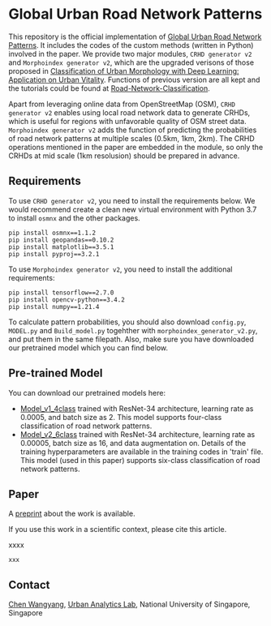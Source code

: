 # Global Urban Road Network Patterns

This repository is the official implementation of [Global Urban Road Network Patterns](#ADD#). It includes the codes of the custom methods (written in Python) involved in the paper. We provide two major modules, `CRHD generator v2` and `Morphoindex generator v2`, which are the upgraded verisons of those proposed in [Classification of Urban Morphology with Deep Learning: Application on Urban Vitality](https://arxiv.org/abs/2105.09908). Functions of previous version are all kept and the tutorials could be found at [Road-Network-Classification](https://github.com/ualsg/Road-Network-Classification). 

Apart from leveraging online data from OpenStreetMap (OSM), `CRHD generator v2` enables using local road network data to generate CRHDs, which is useful for regions with unfavorable quality of OSM street data. `Morphoindex generator v2` adds the function of predicting the probabilities of road network patterns at multiple scales (0.5km, 1km, 2km). The CRHD operations mentioned in the paper are embedded in the module, so only the CRHDs at mid scale (1km resolusion) should be prepared in advance.

## Requirements

To use `CRHD generator v2`, you need to install the requirements below. We would recommend create a clean new virtual environment with Python 3.7 to install `osmnx` and the other packages.

```setup
pip install osmnx==1.1.2
pip install geopandas==0.10.2
pip install matplotlib==3.5.1
pip install pyproj==3.2.1
```
To use `Morphoindex generator v2`, you need to install the additional requirements:

```setup
pip install tensorflow==2.7.0
pip install opencv-python==3.4.2
pip install numpy==1.21.4
```
To calculate pattern probabilities, you should also download `config.py`, `MODEL.py` and `Build_model.py` togehther with `morphoindex_generator_v2.py`, and put them in the same filepath. Also, make sure you have downloaded our pretrained model which you can find below.

## Pre-trained Model

You can download our pretrained models here:

- [Model_v1_4class](https://drive.google.com/file/d/1N7T9lN4TL5r8EqduZfWv22ROZO4zp_FN/view?usp=sharing) trained with ResNet-34 architecture, learning rate as 0.0005, and batch size as 2. This model supports four-class classification of road network patterns.
- [Model_v2_6class](https://drive.google.com/file/d/1J7_LlgmuXiJkAD3uuEgmf5x96x1SJZSO/view?usp=sharing) trained with ResNet-34 architecture, learning rate as 0.00005, batch size as 16, and data augmentation on. Details of the training hyperparameters are available in the training codes in 'train' file. This model (used in this paper) supports six-class classification of road network patterns.


## Paper

A [preprint](#ADD#) about the work is available.

If you use this work in a scientific context, please cite this article.

xxxx

```
xxx
```

## Contact

[Chen Wangyang](https://ual.sg/authors/wangyang/), [Urban Analytics Lab](https://ual.sg), National University of Singapore, Singapore


